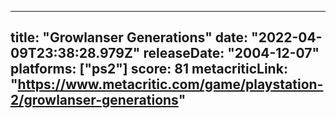 
---
title: "Growlanser Generations"
date: "2022-04-09T23:38:28.979Z"
releaseDate: "2004-12-07"
platforms: ["ps2"]
score: 81
metacriticLink: "https://www.metacritic.com/game/playstation-2/growlanser-generations"
---

